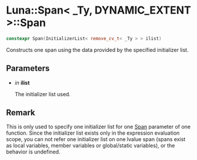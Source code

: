 # Luna::Span< _Ty, DYNAMIC_EXTENT >::Span

```c++
constexpr Span(InitializerList< remove_cv_t< _Ty > > ilist)
```

Constructs one span using the data provided by the specified initializer list. 



## Parameters
* *in* **ilist**

    The initializer list used. 

## Remark
This is only used to specify one initializer list for one [Span](class_luna_1_1_span.md) parameter of one function. Since the initializer list exists only in the expression evaluation scope, you can not refer one initializer list on one lvalue span (spans exist as local variables, member variables or global/static variables), or the behavior is undefined. 

